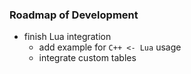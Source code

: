 ### Roadmap of Development

- finish Lua integration
    - add example for `C++ <- Lua` usage
    - integrate custom tables
